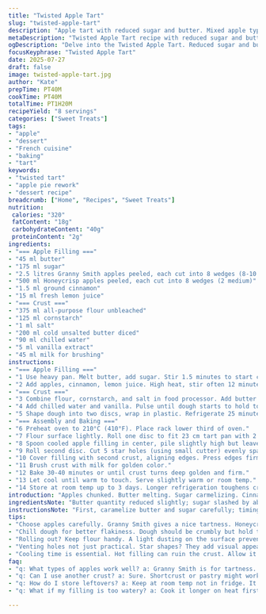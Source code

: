 ```yaml
---
title: "Twisted Apple Tart"
slug: "twisted-apple-tart"
description: "Apple tart with reduced sugar and butter. Mixed apple types swapped: Cortland replaced with Granny Smith, McIntosh switched for Honeycrisp. A splash of lemon juice added to filling, vanilla extract swapped in crust for vinegar. Dough chilled 25 minutes. Baking temp lowered to 210°C, bake 30-40 minutes. Crust made flaky with pinch of cornstarch. Filling cooked longer for caramelization. Rim sealed tightly, star-shaped vents cut on top crust. Lactic milk used for brushing. Yields 8 servings, classic French-style tart reworked with fresh twist in texture and flavor."
metaDescription: "Twisted Apple Tart recipe with reduced sugar and butter. A fresh take on classic French flavors, perfect for dessert lovers."
ogDescription: "Delve into the Twisted Apple Tart. Reduced sugar and butter, unique apple mix, deliciously rethought for your taste buds."
focusKeyphrase: "Twisted Apple Tart"
date: 2025-07-27
draft: false
image: twisted-apple-tart.jpg
author: "Kate"
prepTime: PT40M
cookTime: PT40M
totalTime: PT1H20M
recipeYield: "8 servings"
categories: ["Sweet Treats"]
tags:
- "apple"
- "dessert"
- "French cuisine"
- "baking"
- "tart"
keywords:
- "twisted tart"
- "apple pie rework"
- "dessert recipe"
breadcrumb: ["Home", "Recipes", "Sweet Treats"]
nutrition: 
 calories: "320"
 fatContent: "18g"
 carbohydrateContent: "40g"
 proteinContent: "2g"
ingredients:
- "=== Apple Filling ==="
- "45 ml butter"
- "175 ml sugar"
- "2.5 litres Granny Smith apples peeled, each cut into 8 wedges (8-10 medium)"
- "500 ml Honeycrisp apples peeled, each cut into 8 wedges (2 medium)"
- "1.5 ml ground cinnamon"
- "15 ml fresh lemon juice"
- "=== Crust ==="
- "375 ml all-purpose flour unbleached"
- "125 ml cornstarch"
- "1 ml salt"
- "200 ml cold unsalted butter diced"
- "90 ml chilled water"
- "5 ml vanilla extract"
- "45 ml milk for brushing"
instructions:
- "=== Apple Filling ==="
- "1 Use heavy pan. Melt butter, add sugar. Stir 1.5 minutes to start caramel."
- "2 Add apples, cinnamon, lemon juice. High heat, stir often 12 minutes. Apples soften, start breaking down, liquid syrup almost gone. Remove from heat. Cool completely."
- "=== Crust ==="
- "3 Combine flour, cornstarch, and salt in food processor. Add butter cubes. Pulse until pea-size pieces form."
- "4 Add chilled water and vanilla. Pulse until dough starts to hold together but still crumbly."
- "5 Shape dough into two discs, wrap in plastic. Refrigerate 25 minutes minimum."
- "=== Assembly and Baking ==="
- "6 Preheat oven to 210°C (410°F). Place rack lower third of oven."
- "7 Flour surface lightly. Roll one disc to fit 23 cm tart pan with 2.5 cm sides. Press dough into pan gently."
- "8 Spoon cooled apple filling in center, pile slightly high but leave edges clear."
- "9 Roll second disc. Cut 5 star holes (using small cutter) evenly spaced."
- "10 Cover filling with second crust, aligning edges. Press edges firmly to seal, pinch with fingers or fork."
- "11 Brush crust with milk for golden color."
- "12 Bake 30-40 minutes or until crust turns deep golden and firm."
- "13 Let cool until warm to touch. Serve slightly warm or room temp."
- "14 Store at room temp up to 3 days. Longer refrigeration toughens crust."
introduction: "Apples chunked. Butter melting. Sugar carmelizing. Cinnamon hits the pan with fresh lemon tartness. Granny Smith swapped in for tart bite, Honeycrisp bursts of sweetness mish-mashed softening but still holding shape. Dough mix chunky with cornstarch for extra flake. Vanilla in crust, no vinegar now. Dough chilled less but firm. Roll, cut stars for vents - cut corners, why not? Milk brush for color glow. Oven hotter, bake time tweaked. Cooling not ignored. Crisp crust, tender filling. Texture contrast. A simple tart, rethought. You don’t need fancy. Work fast, think fresh. Apple tart like that."
ingredientsNote: "Butter quantity reduced slightly; sugar slashed by about 30% for less cloying sweetness. Switched apple types to balance tart and sweet differently—Granny Smith for sharpness replacing Cortland. Honeycrisp swapped for McIntosh, less mushy in cooking. Added lemon juice for slight puckering bright note. Cornstarch added to crust ingredients for flakiness and to absorb some moisture from filling. Vinegar dropped, replaced by vanilla to add subtle aroma and soften dough taste without acid bite. Milk used instead of just water for brushing, aiding golden browning. Measurements converted and rounded for simpler handling."
instructionsNote: "First, caramelize butter and sugar carefully; timing extended to 90 seconds to develop deeper flavor without burning. Apples pushed longer on heat until breakdown but not puree, aiming for mix of soft and slightly intact pieces. Cooling is key; hot filling ruins dough. Dough processed to pea size chunks and pulse just right to avoid overworking—brief pulse until mixture comes together. Chilling shortened for easier handling. Roll dough gently to keep air pockets, critical for flaky crust. Venting on top crust changed from round holes to stars for aesthetics and better steam release. Oven temp dropped slightly, bake time extended a bit to prevent overbrowning. Milk wash applied just before baking, skipping egg wash for dairy-free edge but still golden. Let tart cool till warm but not hot for best slicing—settles filling and firms crust."
tips:
- "Choose apples carefully. Granny Smith gives a nice tartness. Honeycrisp holds shape better. Mixing varieties balances flavors. Color and texture contrast adds depth."
- "Chill dough for better flakiness. Dough should be crumbly but hold together. Brief pulse in food processor avoids overmixing. Keep air pockets for more rise."
- "Rolling out? Keep flour handy. A light dusting on the surface prevents sticking. Roll gently to maintain thickness. Aim for even layer across the base."
- "Venting holes not just practical. Star shapes? They add visual appeal. Don't forget to brush with milk for that golden finish. Looks matter in baking."
- "Cooling time is essential. Hot filling can ruin the crust. Allow it to settle before cutting. Warm is great for flavor but not too hot."
faq:
- "q: What types of apples work well? a: Granny Smith is for tartness. Honeycrisp has sweet bursts. Mix for contrast. Avoid mushy types like McIntosh."
- "q: Can I use another crust? a: Sure. Shortcrust or pastry might work. Look for something flaky. Baking time could change."
- "q: How do I store leftovers? a: Keep at room temp not in fridge. It toughens crust. Cover loosely to avoid drying out. Enjoy within three days."
- "q: What if my filling is too watery? a: Cook it longer on heat first. Aim for syrupy consistency. Need thick? Add more cornstarch in the mix."

---
```

